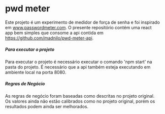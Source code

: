 # pwd meter

   Este projeto é um experimento de medidor de força de senha e foi inspirado em www.passwordmeter.com.
   O presente repositório contém uma react app bem simples que consome a api contida em https://github.com/madnilo/pwd-meter-api.
   
##### Para executar o projeto
   Para executar o projeto é necessário executar o comando 'npm start' na pasta do projeto. É necessário que a api também esteja executando em ambiente local na porta 8080.

##### Regras de Negócio
   As regras de negócio foram baseadas como descritas no projeto original. Os valores ainda não estão calibrados como no projeto original, porém os resultados podem ainda ser melhorados.